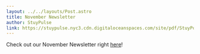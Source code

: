 ```yaml
---
layout: ../../layouts/Post.astro
title: November Newsletter
author: StuyPulse
link: https://stuypulse.nyc3.cdn.digitaloceanspaces.com/site/pdf/StuyPost%20November%202022.pdf
---
```

Check out our November Newsletter right [here](https://stuypulse.nyc3.cdn.digitaloceanspaces.com/site/pdf/StuyPost%20November%202022.pdf)!
